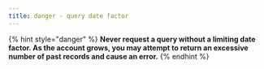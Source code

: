 ```yaml
---
title: danger - query date factor
---
```


{% hint style="danger" %}
**Never request a query without a limiting date factor. As the account grows, you may attempt to return an excessive number of past records and cause an error.**
{% endhint %}
